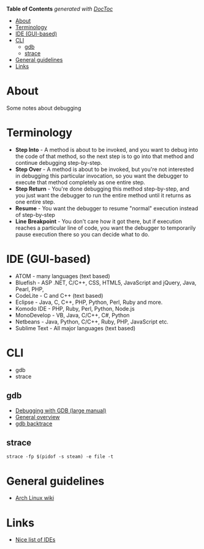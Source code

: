 <!-- START doctoc generated TOC please keep comment here to allow auto update -->
<!-- DON'T EDIT THIS SECTION, INSTEAD RE-RUN doctoc TO UPDATE -->
**Table of Contents**  *generated with [DocToc](https://github.com/thlorenz/doctoc)*

- [About](#about)
- [Terminology](#terminology)
- [IDE (GUI-based)](#ide-gui-based)
- [CLI](#cli)
  - [gdb](#gdb)
  - [strace](#strace)
- [General guidelines](#general-guidelines)
- [Links](#links)

<!-- END doctoc generated TOC please keep comment here to allow auto update -->

# About
Some notes about debugging

# Terminology

* **Step Into** - A method is about to be invoked, and you want to debug into the code of that method, so the next step is to go into that method and continue debugging step-by-step.
* **Step Over** - A method is about to be invoked, but you're not interested in debugging this particular invocation, so you want the debugger to execute that method completely as one entire step.
* **Step Return** - You're done debugging this method step-by-step, and you just want the debugger to run the entire method until it returns as one entire step.
* **Resume** - You want the debugger to resume "normal" execution instead of step-by-step
* **Line Breakpoint** - You don't care how it got there, but if execution reaches a particular line of code, you want the debugger to temporarily pause execution there so you can decide what to do.

# IDE (GUI-based)

* ATOM - many languages (text based)
* Bluefish - ASP .NET, C/C++, CSS, HTML5, JavaScript and jQuery, Java, Pearl, PHP, 
* CodeLite - C and C++ (text based)
* Eclipse - Java, C, C++, PHP, Python, Perl, Ruby and more.
* Komodo IDE - PHP, Ruby, Perl, Python, Node.js
* MonoDevelop - VB, Java, C/C++, C#, Python
* Netbeans - Java, Python, C/C++, Ruby, PHP, JavaScript etc.
* Sublime Text - All major languages (text based)

# CLI
 
 * gdb
 * strace
 
## gdb

 * [Debugging with GDB (large manual)](http://www.sourceware.org/gdb/download/onlinedocs/gdb.html)
 * [General overview](https://www.chemie.fu-berlin.de/chemnet/use/info/gdb/gdb_5.html)
 * [gdb backtrace](https://sourceware.org/gdb/onlinedocs/gdb/Backtrace.html)

## strace

```
strace -fp $(pidof -s steam) -e file -t
```

# General guidelines

* [Arch Linux wiki](https://wiki.archlinux.org/index.php/Step-by-step_debugging_guide)

# Links

* [Nice list of IDEs](http://codecondo.com/10-best-ides-linux/)
